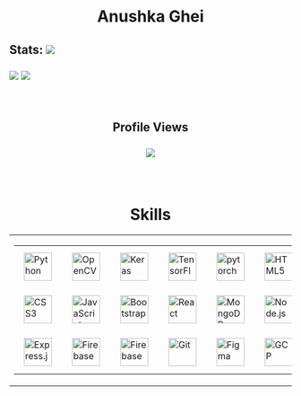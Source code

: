
<h1 align="center">Anushka Ghei</h1>
<!--
<h2>
  <br>
  <p align="center">
    <img src="https://readme-typing-svg.herokuapp.com?font=Fira+Code&weight=500&size=25&duration=2000&pause=400&color=318CF7&background=111111E7&center=true&vCenter=true&width=435&lines=Machine+Learning;Augmented+Reality;Cloud+Computing+" alt="Typing SVG" /></a>
  </p>
</h2>

<h2 align="left">Connect with me:

<p align="center">
  <a href="https://linkedin.com/in/anushkaghei"><img align="center" height="30" width="30" alt="anushkaghei" title="Linkedin" src="https://raw.githubusercontent.com/rahuldkjain/github-profile-readme-generator/master/src/images/icons/Social/linked-in-alt.svg"/></a>
  &#8287;&#8287;&#8287;&#8287;&#8287; 
  <a href="https://devfolio.co/@anushkag"><img align="center" height="30" width="30" alt="anushkag" title="Devfolio" src="https://raw.githubusercontent.com/rahuldkjain/github-profile-readme-generator/master/src/images/icons/Social/devto.svg"></a>
  &#8287;&#8287;&#8287;&#8287;&#8287;
 <a href="https://www.fiverr.com/share/qAP1Q2"><img align="center" height="30" width="30" alt="nush74" title="Fiverr" src="https://user-images.githubusercontent.com/70473461/92360592-5a3bb800-f0ed-11ea-8dce-dd95b72c7825.png"></a> 
  &#8287;&#8287;&#8287;&#8287;&#8287;
  <a href="https://anushkaghei.github.io/referrals.github.io/"><img align="center" height="30" width="30" alt="Free Gifts" title="Free gifts" src="https://i.imgur.com/0uVwkoZ.png"/></a>
</p>
</h2>
-->
<!--
<h2 align="left">My top 10 technologies:


|![](https://img.shields.io/badge/-Python-black?logo=python&style=plastic)|![](https://img.shields.io/badge/-TensorFlow-black?logo=tensorflow&style=plastic)|![](https://img.shields.io/badge/-MySQL-black?logo=mysql&style=plastic)|![](https://img.shields.io/badge/-C-black?logo=C&style=plastic)|![](https://img.shields.io/badge/-HTML-black?logo=html5&style=plastic)|
|---|---|---|---|---|
|![](https://img.shields.io/badge/-unity-black?logo=unity&style=plastic)|![](https://img.shields.io/badge/-Javascript-black?logo=javascript&style=plastic)|![](https://img.shields.io/badge/-Node-black?logo=nodedotjs&style=plastic)|![](https://img.shields.io/badge/-OpenCV-black?logo=opencv&style=plastic)|![](https://img.shields.io/badge/-MongoDB-black?logo=mongodb&style=plastic)|

</h2>
-->
<h2 align="left">Stats:
  

<img src="https://github-stats-alpha.vercel.app/api?username=Anushkaghei&cc=22272e&tc=37BCF6&ic=fff&bc=0000">

![](http://github-profile-summary-cards.vercel.app/api/cards/repos-per-language?username=Anushkaghei&theme=dracula) 
![](http://github-profile-summary-cards.vercel.app/api/cards/most-commit-language?username=Anushkaghei&theme=dracula)

<br>
  <p align="center">Profile Views <br>
  <br>
  <img src="https://profile-counter.glitch.me/Anushkaghei/count.svg" /></p>
<br>
</h2>

<div align="center">
<h1 align="center">Skills</h1>
<!-- Main Table Column one -->
<table><tr><td valign="top" width="50%">

<div align="center">
<table>

<tr height="60">
<td>
<a href="https://www.python.org/" target="_blank"><img style="margin: 10px" src="https://profilinator.rishav.dev/skills-assets/python-original.svg" alt="Python" height="50" /></a>  
</td>
  
<td>
<a href="https://opencv.org/" target="_blank"><img style="margin: 10px" src="https://profilinator.rishav.dev/skills-assets/opencv-icon.svg" alt="OpenCV" height="50" /></a>
</td>  

<td>
<a href="https://keras.io/" target="_blank"><img style="margin: 10px" src="https://profilinator.rishav.dev/skills-assets/keras.png" alt="Keras" height="50" /></a>  
</td>
  
<td>
<a href="https://www.tensorflow.org/" target="_blank"><img style="margin: 10px" src="https://profilinator.rishav.dev/skills-assets/tensorflow-icon.svg" alt="TensorFlow" height="50" /></a>  
</td>
  
<td>
<a href="https://pytorch.org/" target="_blank"><img style="margin: 10px" src="https://profilinator.rishav.dev/skills-assets/pytorch-icon.svg" alt="pytorch" height="50" /></a>  
</td>
  
<td>
<a href="https://en.wikipedia.org/wiki/HTML5" target="_blank"><img style="margin: 10px" src="https://profilinator.rishav.dev/skills-assets/html5-original-wordmark.svg" alt="HTML5" height="50" /></a>  
</td>

</tr>
<tr>   
  
<td>
<a href="https://www.w3schools.com/css/" target="_blank"><img style="margin: 10px" src="https://profilinator.rishav.dev/skills-assets/css3-original-wordmark.svg" alt="CSS3" height="50" /></a>  
</td>

<td>
<a href="https://www.javascript.com/" target="_blank"><img style="margin: 10px" src="https://profilinator.rishav.dev/skills-assets/javascript-original.svg" alt="JavaScript" height="50" /></a>  
</td>

<td>
<a href="https://getbootstrap.com/docs/3.4/javascript/" target="_blank"><img style="margin: 10px" src="https://profilinator.rishav.dev/skills-assets/bootstrap-plain.svg" alt="Bootstrap" height="50" />
</a>
</td>

<td>
<a href="https://reactjs.org/" target="_blank"><img style="margin: 10px" src="https://profilinator.rishav.dev/skills-assets/react-original-wordmark.svg" alt="React" height="50" /></a>  
</td>

<td>
<a href="https://www.mongodb.com/" target="_blank"><img style="margin: 10px" src="https://profilinator.rishav.dev/skills-assets/mongodb-original-wordmark.svg" alt="MongoDB" height="50" /></a>  
</td>
  
<td>
<a href="https://nodejs.org/" target="_blank"><img style="margin: 10px" src="https://profilinator.rishav.dev/skills-assets/nodejs-original-wordmark.svg" alt="Node.js" height="50" /></a>  
</td>

</tr>
<tr>   
  
<td>
<a href="https://expressjs.com/" target="_blank"><img style="margin: 10px" src="https://profilinator.rishav.dev/skills-assets/express-original-wordmark.svg" alt="Express.js" height="50" /></a>  
</td>

<td>
<a href="https://firebase.google.com/" target="_blank"><img style="margin: 10px" src="https://profilinator.rishav.dev/skills-assets/firebase.png" alt="Firebase" height="50" /></a>
</td>

<td>
<a href="https://www.mysql.com/" target="_blank"><img style="margin: 10px" src="https://profilinator.rishav.dev/skills-assets/mysql-original-wordmark.svg" alt="Firebase" height="50" /></a>
</td>
  
<td>
<a href="https://github.com/" target="_blank"><img style="margin: 10px" src="https://profilinator.rishav.dev/skills-assets/git-scm-icon.svg" alt="Git" height="50" /></a>  
</td>
  
<td>
<a href="https://www.figma.com/" target="_blank"><img style="margin: 10px" src="https://profilinator.rishav.dev/skills-assets/figma-icon.svg" alt="Figma" height="50" /></a>  
</td> 
  
<td>
<a href="https://cloud.google.com/" target="_blank"><img style="margin: 10px" src="https://profilinator.rishav.dev/skills-assets/google_cloud-icon.svg" alt="GCP" height="50" /></a>  
</td>
  
</tr>
</table> 
</div>



  
